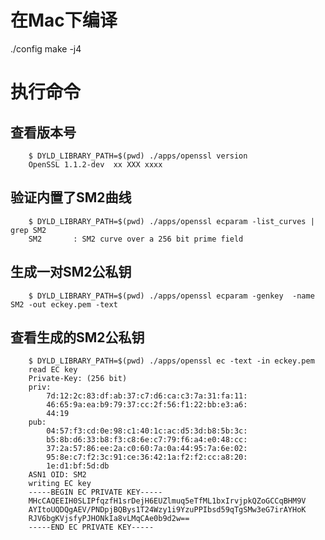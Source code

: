 # 在Mac下编译
./config 
make -j4



# 执行命令
## 查看版本号
        $ DYLD_LIBRARY_PATH=$(pwd) ./apps/openssl version
        OpenSSL 1.1.2-dev  xx XXX xxxx
## 验证内置了SM2曲线
        $ DYLD_LIBRARY_PATH=$(pwd) ./apps/openssl ecparam -list_curves | grep SM2
        SM2       : SM2 curve over a 256 bit prime field
## 生成一对SM2公私钥
        $ DYLD_LIBRARY_PATH=$(pwd) ./apps/openssl ecparam -genkey  -name SM2 -out eckey.pem -text

## 查看生成的SM2公私钥
        $ DYLD_LIBRARY_PATH=$(pwd) ./apps/openssl ec -text -in eckey.pem
        read EC key
        Private-Key: (256 bit)
        priv:
            7d:12:2c:83:df:ab:37:c7:d6:ca:c3:7a:31:fa:11:
            46:65:9a:ea:b9:79:37:cc:2f:56:f1:22:bb:e3:a6:
            44:19
        pub:
            04:57:f3:cd:0e:98:c1:40:1c:ac:d5:3d:b8:5b:3c:
            b5:8b:d6:33:b8:f3:c8:6e:c7:79:f6:a4:e0:48:cc:
            37:2a:57:86:ee:2a:c0:60:7a:0a:44:95:7a:6e:02:
            95:8e:c7:f2:3c:91:ce:36:42:1a:f2:f2:cc:a8:20:
            1e:d1:bf:5d:db
        ASN1 OID: SM2
        writing EC key
        -----BEGIN EC PRIVATE KEY-----
        MHcCAQEEIH0SLIPfqzfH1srDejH6EUZlmuq5eTfML1bxIrvjpkQZoGCCqBHM9V
        AYItoUQDQgAEV/PNDpjBQBys1T24Wzy1i9YzuPPIbsd59qTgSMw3eG7irAYHoK
        RJV6bgKVjsfyPJHONkIa8vLMqCAe0b9d2w==
        -----END EC PRIVATE KEY-----